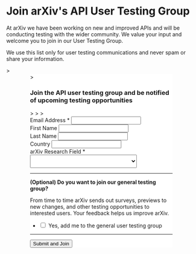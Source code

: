 Join arXiv's API User Testing Group
===========================

<style>
blockquote {
  border-left: 0;
  -webkit-box-shadow: 0px 3px 8px 0px rgba(0,0,0,0.12);
  -moz-box-shadow: 0px 3px 8px 0px rgba(0,0,0,0.12);
  box-shadow: 0px 3px 8px 0px rgba(0,0,0,0.12);
  padding:1em;
  margin-bottom:1.5em;
}
@media (min-width: 576px) {
  blockquote {
    padding: 2em;
  }
}
</style>

At arXiv we have been working on new and improved APIs and will be conducting testing with the wider community. We value your input and welcome you to join in our User Testing Group.

We use this list only for user testing communications and never spam or share your information.

<link href="//cdn-images.mailchimp.com/embedcode/classic-10_7.css" rel="stylesheet" type="text/css">
<style type="text/css">
	#mc_embed_signup{background:#fff; clear:left; font-size:14px;}
  #mc_embed_signup .mc-field-group label{font-style:normal;}
  #mc_embed_signup .mc-field-group.input-group label{margin-left:5px;}
  #mc_embed_signup .mc-field-group select {height:35px;}
  @media only screen and (min-width: 600px) {
    #mc_embed_signup{max-width:75%; margin:0 auto;}
  }
</style>
> <div id="mc_embed_signup">
> <h3>Join the API user testing group and be notified of upcoming testing opportunities</h3>
>
>
> <form action="https://arxiv.us4.list-manage.com/subscribe/post?u=31c4aaf571c921df1fb50adee&amp;id=7cd72795aa" method="post" id="mc-embedded-subscribe-form" name="mc-embedded-subscribe-form" class="validate" target="_blank" novalidate>
<div id="mc_embed_signup_scroll">
<div class="mc-field-group">
<label for="mce-EMAIL">Email Address *</label>
<input type="email" value="" name="EMAIL" class="required email" id="mce-EMAIL">
</div>
<div class="mc-field-group">
<label for="mce-FNAME">First Name </label>
<input type="text" value="" name="FNAME" class="" id="mce-FNAME">
</div>
<div class="mc-field-group">
<label for="mce-LNAME">Last Name </label>
<input type="text" value="" name="LNAME" class="" id="mce-LNAME">
</div>
<div class="mc-field-group">
<label for="mce-COUNTRY">Country </label>
<input type="text" value="" name="COUNTRY" class="" id="mce-COUNTRY">
</div>
<div class="mc-field-group">
<label for="mce-RESEARCH">arXiv Research Field * </label>
<select name="RESEARCH" class="required" id="mce-RESEARCH">
<option value=""></option>
<option value="Physics">Physics</option>
<option value="Mathematics">Mathematics</option>
<option value="Computer Science">Computer Science</option>
<option value="Quantitative Biology">Quantitative Biology</option>
<option value="Quantitative Finance">Quantitative Finance</option>
<option value="Statistics">Statistics</option>
<option value="Electrical Engineering and Systems Science">Electrical Engineering and Systems Science</option>
<option value="Economics">Economics</option>
<option value="Not Applicable">Not Applicable</option>
</select>
</div>
<hr>
<div class="mc-field-group input-group">
<strong>(Optional) Do you want to join our general testing group?</strong>
<p>From time to time arXiv sends out surveys, previews to new changes, and other testing opportunities to interested users. Your feedback helps us improve arXiv.</p>
<ul><input type="hidden" value="32" name="group[55039][32]" id="mce-group[55039]-55039-4"><li><input type="checkbox" value="16" name="group[55039][16]" id="mce-group[55039]-55039-3"><label for="mce-group[55039]-55039-3">Yes, add me to the general user testing group</label></li></ul>
</div>
<hr>
<div id="mce-responses" class="clear">
<div class="response" id="mce-error-response" style="display:none"></div>
<div class="response" id="mce-success-response" style="display:none"></div>
</div>
<div style="position: absolute; left: -5000px;" aria-hidden="true"><input type="text" name="b_31c4aaf571c921df1fb50adee_7cd72795aa" tabindex="-1" value=""></div>
<div class="clear">
<input type="submit" value="Submit and Join" name="subscribe" id="mc-embedded-subscribe" class="button">
</div>
</div>
</form>
</div>
<script type='text/javascript' src='//s3.amazonaws.com/downloads.mailchimp.com/js/mc-validate.js'></script><script type='text/javascript'>(function($) {window.fnames = new Array(); window.ftypes = new Array();fnames[0]='EMAIL';ftypes[0]='email';fnames[1]='FNAME';ftypes[1]='text';fnames[2]='LNAME';ftypes[2]='text';fnames[6]='COUNTRY';ftypes[6]='text';fnames[3]='RESEARCH';ftypes[3]='dropdown';fnames[4]='CLASS';ftypes[4]='text';fnames[5]='NOTES';ftypes[5]='text';}(jQuery));var $mcj = jQuery.noConflict(true);</script>
